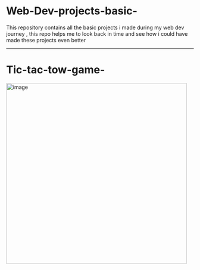 # Web-Dev-projects-basic-

This repository contains all the basic projects i made during my web dev journey , this repo helps me to look back in time and see how i could have made these projects even better 

---

# Tic-tac-tow-game- 

<img width="485" alt="image" src="https://github.com/user-attachments/assets/79f2e4bd-1c85-445a-be97-31e1beb15ee3" />

